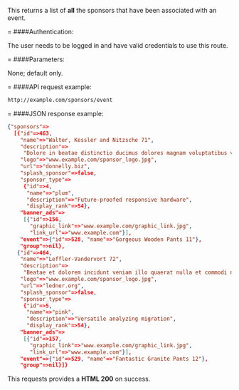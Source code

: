 <!-- --- title: GET /sponsors/event -->

This returns a list of **all** the sponsors that have been associated with an event. 

=
####Authentication:

The user needs to be logged in and have valid credentials to use this route.

=
####Parameters:

None; default only.

=
####API request example:
```html
http://example.com/sponsors/event
```

=
####JSON response example:

```json
{"sponsors"=>
  [{"id"=>463,
    "name"=>"Walter, Kessler and Nitzsche 71",
    "description"=>
     "Dolore in beatae distinctio ducimus dolores magnam voluptatibus voluptates non aut aspernatur non qui voluptas.",
    "logo"=>"www.example.com/sponsor_logo.jpg",
    "url"=>"donnelly.biz",
    "splash_sponsor"=>false,
    "sponsor_type"=>
     {"id"=>4,
      "name"=>"plum",
      "description"=>"Future-proofed responsive hardware",
      "display_rank"=>54},
    "banner_ads"=>
     [{"id"=>156,
       "graphic_link"=>"www.example.com/graphic_link.jpg",
       "link_url"=>"www.example.com"}],
    "event"=>{"id"=>528, "name"=>"Gorgeous Wooden Pants 11"},
    "group"=>nil},
   {"id"=>464,
    "name"=>"Leffler-Vandervort 72",
    "description"=>
     "Beatae et dolorem incidunt veniam illo quaerat nulla et commodi nesciunt nostrum velit porro ea.",
    "logo"=>"www.example.com/sponsor_logo.jpg",
    "url"=>"ledner.org",
    "splash_sponsor"=>false,
    "sponsor_type"=>
     {"id"=>5,
      "name"=>"pink",
      "description"=>"Versatile analyzing migration",
      "display_rank"=>54},
    "banner_ads"=>
     [{"id"=>157,
       "graphic_link"=>"www.example.com/graphic_link.jpg",
       "link_url"=>"www.example.com"}],
    "event"=>{"id"=>529, "name"=>"Fantastic Granite Pants 12"},
    "group"=>nil}]}
```

This requests provides a <strong>HTML 200</strong> on success.